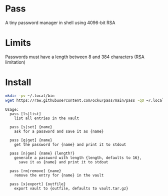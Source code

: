# Pass

A tiny password manager in shell using 4096-bit RSA

# Limits

Passwords must have a length between 8 and 384 characters (RSA limitation)

# Install

```sh
mkdir -pv ~/.local/bin
wget https://raw.githubusercontent.com/ocku/pass/main/pass -qO ~/.local/bin/pass
```

```
Usage:
  pass [ls|list]
    list all entries in the vault

  pass [s|set] {name}
    ask for a password and save it as {name}

  pass [g|get] {name}
    get the password for {name} and print it to stdout

  pass [n|gen] {name} {length?}
    generate a password with length {length, defaults to 16},
      save it as {name} and print it to stdout

  pass [rm|remove] {name}
    remove the entry for {name} in the vault

  pass [x|export] {outfile}
    export vault to {outfile, defaults to vault.tar.gz}
```
